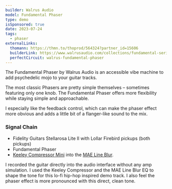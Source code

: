 ```yaml
---
builder: Walrus Audio
model: Fundamental Phaser
type: demo
isSponsored: true
date: 2023-07-24
tags:
  - phaser
externalLinks:
  thomann: https://thmn.to/thoprod/564324?partner_id=15606
  builderLink: https://www.walrusaudio.com/collections/fundamental-series/products/fundamental-series-phaser
  perfectCircuit: walrus-fundamental-phaser
---
```


The Fundamental Phaser by Walrus Audio is an accessible vibe machine to add psychedelic mojo to your guitar tracks.

The most classic Phasers are pretty simple themselves – sometimes featuring only one knob. The Fundamental Phaser offers more flexibility while staying simple and approachable.

I especially like the feedback control, which can make the phaser effect more obvious and adds a little bit of a flanger-like sound to the mix.

### Signal Chain

- Fidelity Guitars Stellarosa Lite II with Lollar Firebird pickups (both pickups)
- Fundamental Phaser
- [Keeley Compressor Mini](/demos/keeley-electronics-compressor-mini) into the [MAE Line Blur](/demos/mask-audio-electronics-line-blur).

I recorded the guitar directly into the audio interface without any amp simulation. I used the Keeley Compressor and the MAE Line Blur EQ to shape the tone for this lo-fi hip-hop inspired demo track. I also feel the phaser effect is more pronounced with this direct, clean tone.
